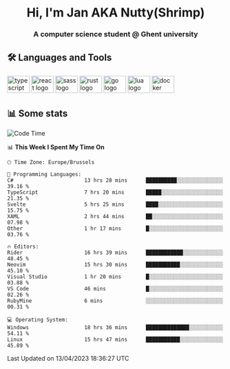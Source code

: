 <h1 align="center">Hi, I'm Jan AKA Nutty(Shrimp)</h1>
<h3 align="center">A computer science student @ Ghent university</h3>

<h2 align="left">🛠️ Languages and Tools</h2>

###

<div align="left">
  <img src="https://cdn.jsdelivr.net/gh/devicons/devicon/icons/typescript/typescript-original.svg" height="40" width="52" alt="typescript logo"  />
  <img src="https://cdn.jsdelivr.net/gh/devicons/devicon/icons/react/react-original.svg" height="40" width="52" alt="react logo"  />
  <img src="https://cdn.jsdelivr.net/gh/devicons/devicon/icons/sass/sass-original.svg" height="40" width="52" alt="sass logo"  />
  <img src="https://cdn.jsdelivr.net/gh/devicons/devicon/icons/rust/rust-plain.svg" height="40" width="52" alt="rust logo"  />
  <img src="https://cdn.jsdelivr.net/gh/devicons/devicon/icons/go/go-original.svg" height="40" width="52" alt="go logo"  />
  <img src="https://cdn.jsdelivr.net/gh/devicons/devicon/icons/lua/lua-original.svg" height="40" width="52" alt="lua logo"  />
  <img src="https://cdn.jsdelivr.net/gh/devicons/devicon/icons/docker/docker-original.svg" height="40" width="52" alt="docker logo"  />
</div>

<h2>📊 Some stats</h2>

<!--START_SECTION:waka-->
![Code Time](http://img.shields.io/badge/Code%20Time-2%2C995%20hrs%2014%20mins-blue)

📊 **This Week I Spent My Time On** 

```text
🕑︎ Time Zone: Europe/Brussels

💬 Programming Languages: 
C#                       13 hrs 28 mins      ██████████░░░░░░░░░░░░░░░   39.16 % 
TypeScript               7 hrs 20 mins       █████░░░░░░░░░░░░░░░░░░░░   21.35 % 
Svelte                   5 hrs 25 mins       ████░░░░░░░░░░░░░░░░░░░░░   15.75 % 
XAML                     2 hrs 44 mins       ██░░░░░░░░░░░░░░░░░░░░░░░   07.98 % 
Other                    1 hr 17 mins        █░░░░░░░░░░░░░░░░░░░░░░░░   03.76 % 

🔥 Editors: 
Rider                    16 hrs 39 mins      ████████████░░░░░░░░░░░░░   48.45 % 
Neovim                   15 hrs 30 mins      ███████████░░░░░░░░░░░░░░   45.10 % 
Visual Studio            1 hr 20 mins        █░░░░░░░░░░░░░░░░░░░░░░░░   03.88 % 
VS Code                  46 mins             █░░░░░░░░░░░░░░░░░░░░░░░░   02.26 % 
RubyMine                 6 mins              ░░░░░░░░░░░░░░░░░░░░░░░░░   00.31 % 

💻 Operating System: 
Windows                  18 hrs 36 mins      ██████████████░░░░░░░░░░░   54.11 % 
Linux                    15 hrs 47 mins      ███████████░░░░░░░░░░░░░░   45.89 % 
```


 Last Updated on 13/04/2023 18:36:27 UTC
<!--END_SECTION:waka-->
